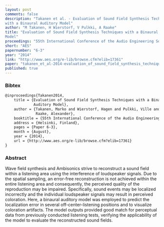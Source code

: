 ```yaml
---
layout: post
comments: false
description: "Takanen et al. - Evaluation of Sound Field Synthesis Techniques
with a Binaural Auditory Model"
author: "M Takanen, H Wierstorf, V Pulkki, A Raake"
title: "Evaluation of Sound Field Synthesis Techniques with a Binaural Auditory
Model"
proceedings: "55th International Conference of the Audio Engineering Society"
short: "AES"
papernumber: "6-3"
year: "2014"
link: "http://www.aes.org/e-lib/browse.cfm?elib=17361"
paper: "takanen_et_al-2014-evaluation_of_sound_field_synthesis_techniques_with_a_binaural_auditory_model.pdf"
published: true
---
```


### Bibtex

```latex
@inproceedings{Takanen2014,
    title = {Evaluation of Sound Field Synthesis Techniques with a Binaural
             Auditory Model},
    author = {Takanen, Marko and Wierstorf, Hagen and Pulkki, Ville and
              Raake, Alexander},
    booktitle = {55th International Conference of the Audio Engineering Society},
    address = {Helsinki, Finland},
    pages = {Paper 6-3},
    month = {August},
    year = {2014},
    url = {http://www.aes.org/e-lib/browse.cfm?elib=17361}
}
```

### Abstract

Wave field synthesis and Ambisonics strive to reconstruct a sound field within a
listening area using the interference of loudspeaker signals. Due to the spatial
sampling, an error-free reconstruction is not achieved within the entire
listening area and consequently, the perceived quality of the reproduction may
be impaired. Specifically, sound events may be localized incorrectly and the
individual loudspeaker signals may result in perceived coloration. Here, a
binaural auditory model was employed to predict the localization error in
several off-center-listening positions and to visualize coloration artifacts.
The model outputs provided good match for perceptual data from previously
conducted listening tests, verifying the applicability of the model to evaluate
the reconstructed sound fields.
